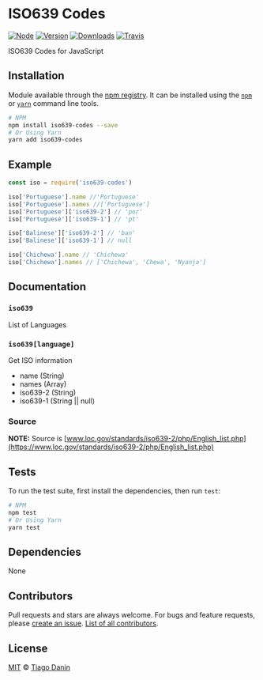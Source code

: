 # ISO639 Codes

[![Node](https://img.shields.io/node/v/iso639-codes.svg?style=flat-square)](https://npmjs.org/package/iso639-codes) [![Version](https://img.shields.io/npm/v/iso639-codes.svg?style=flat-square)](https://npmjs.org/package/iso639-codes) [![Downloads](https://img.shields.io/npm/dt/iso639-codes.svg?style=flat-square)](https://npmjs.org/package/iso639-codes) [![Travis](https://img.shields.io/travis/TiagoDanin/ISO639-Codes.svg?branch=master&style=flat-square)](https://travis-ci.org/TiagoDanin/ISO639-Codes) 

ISO639 Codes for JavaScript

## Installation

Module available through the [npm registry](https://www.npmjs.com/). It can be installed using the  [`npm`](https://docs.npmjs.com/getting-started/installing-npm-packages-locally) or [`yarn`](https://yarnpkg.com/en/) command line tools.

```sh
# NPM
npm install iso639-codes --save
# Or Using Yarn
yarn add iso639-codes
```

## Example

```js
const iso = require('iso639-codes')

iso['Portuguese'].name //'Portuguese'
iso['Portuguese'].names //['Portuguese']
iso['Portuguese']['iso639-2'] // 'por'
iso['Portuguese']['iso639-1'] // 'pt'

iso['Balinese']['iso639-2'] // 'ban'
iso['Balinese']['iso639-1'] // null

iso['Chichewa'].name // 'Chichewa'
iso['Chichewa'].names // ['Chichewa', 'Chewa', 'Nyanja']
```

## Documentation

### `iso639`
List of Languages

### `iso639[language]`
Get ISO information

- name (String)
- names (Array)
- iso639-2 (String)
- iso639-1 (String || null)

### Source
**NOTE:** Source is [www.loc.gov/standards/iso639-2/php/English_list.php](https://www.loc.gov/standards/iso639-2/php/English_list.php)

## Tests

To run the test suite, first install the dependencies, then run `test`:

```sh
# NPM
npm test
# Or Using Yarn
yarn test
```

## Dependencies

None

## Contributors

Pull requests and stars are always welcome. For bugs and feature requests, please [create an issue](https://github.com/TiagoDanin/ISO639-Codes/issues). [List of all contributors](https://github.com/TiagoDanin/ISO639-Codes/graphs/contributors).

## License

[MIT](LICENSE) © [Tiago Danin](https://TiagoDanin.github.io)